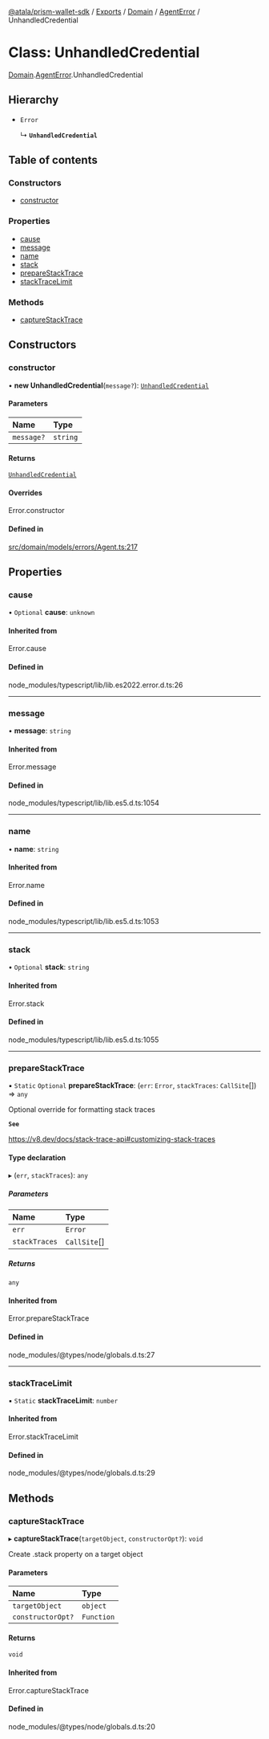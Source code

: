 [@atala/prism-wallet-sdk](../README.md) / [Exports](../modules.md) / [Domain](../modules/Domain.md) / [AgentError](../modules/Domain.AgentError.md) / UnhandledCredential

# Class: UnhandledCredential

[Domain](../modules/Domain.md).[AgentError](../modules/Domain.AgentError.md).UnhandledCredential

## Hierarchy

- `Error`

  ↳ **`UnhandledCredential`**

## Table of contents

### Constructors

- [constructor](Domain.AgentError.UnhandledCredential.md#constructor)

### Properties

- [cause](Domain.AgentError.UnhandledCredential.md#cause)
- [message](Domain.AgentError.UnhandledCredential.md#message)
- [name](Domain.AgentError.UnhandledCredential.md#name)
- [stack](Domain.AgentError.UnhandledCredential.md#stack)
- [prepareStackTrace](Domain.AgentError.UnhandledCredential.md#preparestacktrace)
- [stackTraceLimit](Domain.AgentError.UnhandledCredential.md#stacktracelimit)

### Methods

- [captureStackTrace](Domain.AgentError.UnhandledCredential.md#capturestacktrace)

## Constructors

### constructor

• **new UnhandledCredential**(`message?`): [`UnhandledCredential`](Domain.AgentError.UnhandledCredential.md)

#### Parameters

| Name | Type |
| :------ | :------ |
| `message?` | `string` |

#### Returns

[`UnhandledCredential`](Domain.AgentError.UnhandledCredential.md)

#### Overrides

Error.constructor

#### Defined in

[src/domain/models/errors/Agent.ts:217](https://github.com/hyperledger/identus-edge-agent-sdk-ts/blob/382b1c7b46001b3d4171eaa2010aa8f9482d27e8/src/domain/models/errors/Agent.ts#L217)

## Properties

### cause

• `Optional` **cause**: `unknown`

#### Inherited from

Error.cause

#### Defined in

node_modules/typescript/lib/lib.es2022.error.d.ts:26

___

### message

• **message**: `string`

#### Inherited from

Error.message

#### Defined in

node_modules/typescript/lib/lib.es5.d.ts:1054

___

### name

• **name**: `string`

#### Inherited from

Error.name

#### Defined in

node_modules/typescript/lib/lib.es5.d.ts:1053

___

### stack

• `Optional` **stack**: `string`

#### Inherited from

Error.stack

#### Defined in

node_modules/typescript/lib/lib.es5.d.ts:1055

___

### prepareStackTrace

▪ `Static` `Optional` **prepareStackTrace**: (`err`: `Error`, `stackTraces`: `CallSite`[]) => `any`

Optional override for formatting stack traces

**`See`**

https://v8.dev/docs/stack-trace-api#customizing-stack-traces

#### Type declaration

▸ (`err`, `stackTraces`): `any`

##### Parameters

| Name | Type |
| :------ | :------ |
| `err` | `Error` |
| `stackTraces` | `CallSite`[] |

##### Returns

`any`

#### Inherited from

Error.prepareStackTrace

#### Defined in

node_modules/@types/node/globals.d.ts:27

___

### stackTraceLimit

▪ `Static` **stackTraceLimit**: `number`

#### Inherited from

Error.stackTraceLimit

#### Defined in

node_modules/@types/node/globals.d.ts:29

## Methods

### captureStackTrace

▸ **captureStackTrace**(`targetObject`, `constructorOpt?`): `void`

Create .stack property on a target object

#### Parameters

| Name | Type |
| :------ | :------ |
| `targetObject` | `object` |
| `constructorOpt?` | `Function` |

#### Returns

`void`

#### Inherited from

Error.captureStackTrace

#### Defined in

node_modules/@types/node/globals.d.ts:20
